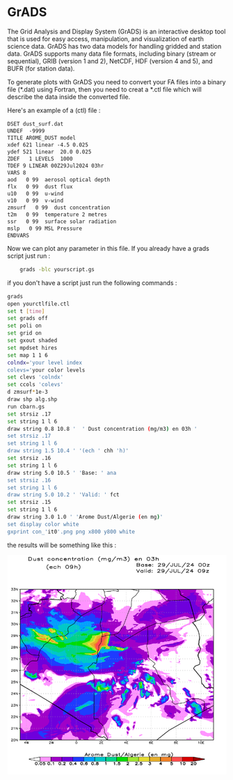 # GrADS

The Grid Analysis and Display System (GrADS) is an interactive desktop tool that is used for easy access, manipulation, and visualization of earth science data. GrADS has two data models for handling gridded and station data. GrADS supports many data file formats, including binary (stream or sequential), GRIB (version 1 and 2), NetCDF, HDF (version 4 and 5), and BUFR (for station data).

To generate plots with GrADS you need to convert your FA files into a binary file (*.dat) using Fortran, then you need to creat a *.ctl file which will describe the data inside the converted file.

Here's an example of a (ctl) file :
```bashr
DSET dust_surf.dat
UNDEF  -9999
TITLE AROME_DUST model
xdef 621 linear -4.5 0.025
ydef 521 linear  20.0 0.025
ZDEF   1 LEVELS  1000
TDEF 9 LINEAR 00Z29Jul2024 03hr 
VARS 8
aod   0 99  aerosol optical depth
flx   0 99  dust flux
u10   0 99  u-wind
v10   0 99  v-wind  
zmsurf   0 99  dust concentration
t2m   0 99  temperature 2 metres
ssr   0 99  surface solar radiation
mslp   0 99 MSL Pressure 
ENDVARS
```
Now we can plot any parameter in this file.
If you already have a grads script just run :
```bash
    grads -blc yourscript.gs
```
if you don't have a script just run the following commands :
```bash
grads
open yourctlfile.ctl
set t [time]
set grads off
set poli on
set grid on
set gxout shaded
set mpdset hires
set map 1 1 6
colndx='your level index
colevs='your color levels
set clevs 'colndx'
set ccols 'colevs'
d zmsurf*1e-3
draw shp alg.shp
run cbarn.gs
set strsiz .17
set string 1 l 6
draw string 0.8 10.8 '  ' Dust concentration (mg/m3) en 03h '
set strsiz .17
set string 1 l 6
draw string 1.5 10.4 ' '(ech ' chh 'h)'
set strsiz .16
set string 1 l 6
draw string 5.0 10.5 ' 'Base: ' ana
set strsiz .16
set string 1 l 6
draw string 5.0 10.2 ' 'Valid: ' fct
set strsiz .15
set string 1 l 6
draw string 3.0 1.0 ' 'Arome Dust/Algerie (en mg)'
set display color white
gxprint con_'it0'.png png x800 y800 white
```
the results will be something like this :

![zmsurf](images/zm.png)